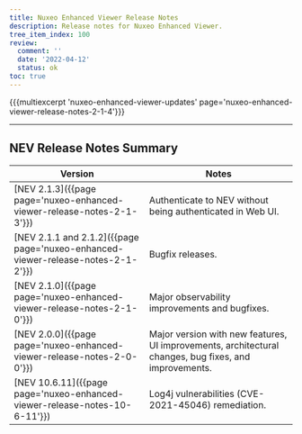 ```yaml
---
title: Nuxeo Enhanced Viewer Release Notes
description: Release notes for Nuxeo Enhanced Viewer.
tree_item_index: 100
review:
  comment: ''
  date: '2022-04-12'
  status: ok
toc: true
---
```



{{{multiexcerpt 'nuxeo-enhanced-viewer-updates' page='nuxeo-enhanced-viewer-release-notes-2-1-4'}}}

---

<!-- | [NEV 2.1.4]({{page page='nuxeo-enhanced-viewer-release-notes-2-1-4'}})   | Security update                                                        | -->

## NEV Release Notes Summary

| Version                                                                       | Notes                                                                      |
| ----------------------------------------------------------------------------- | -------------------------------------------------------------------------- |
| [NEV 2.1.3]({{page page='nuxeo-enhanced-viewer-release-notes-2-1-3'}})        | Authenticate to NEV without being authenticated in Web UI.                 |
| [NEV 2.1.1 and 2.1.2]({{page page='nuxeo-enhanced-viewer-release-notes-2-1-2'}}) | Bugfix releases.                                                  |
| [NEV 2.1.0]({{page page='nuxeo-enhanced-viewer-release-notes-2-1-0'}})        | Major observability improvements and bugfixes.                             |
| [NEV 2.0.0]({{page page='nuxeo-enhanced-viewer-release-notes-2-0-0'}})        | Major version with new features, UI improvements, architectural changes, bug fixes, and improvements. |
| [NEV 10.6.11]({{page page='nuxeo-enhanced-viewer-release-notes-10-6-11'}})    | Log4j vulnerabilities (CVE-2021-45046) remediation.                        |
